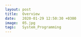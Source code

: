 ```yaml
---
layout: post
title:  Overview
date:   2020-01-29 12:50:30 +0300
image:  05.jpg
tags:   System_Programming
---
```

